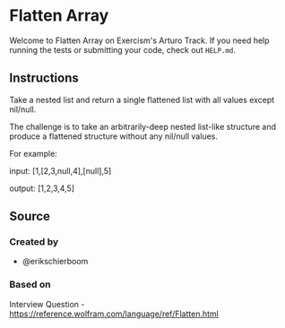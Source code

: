 # Flatten Array

Welcome to Flatten Array on Exercism's Arturo Track.
If you need help running the tests or submitting your code, check out `HELP.md`.

## Instructions

Take a nested list and return a single flattened list with all values except nil/null.

The challenge is to take an arbitrarily-deep nested list-like structure and produce a flattened structure without any nil/null values.

For example:

input: [1,[2,3,null,4],[null],5]

output: [1,2,3,4,5]

## Source

### Created by

- @erikschierboom

### Based on

Interview Question - https://reference.wolfram.com/language/ref/Flatten.html